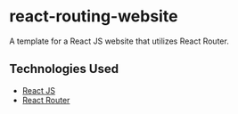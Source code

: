 # react-routing-website
A template for a React JS website that utilizes React Router.

## Technologies Used
* [React JS](https://facebook.github.io/react/)
* [React Router](https://github.com/ReactTraining/react-router)
